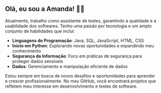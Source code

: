 ## Olá, eu sou a Amanda! 👩‍💻

Atualmente, trabalho como assistente de testes, garantindo a qualidade e a usabilidade dos softwares. Tenho uma paixão por tecnologia e um amplo conjunto de habilidades que inclui:

- **Linguagens de Programação**: Java, SQL, JavaScript, HTML, CSS 
- **Início em Python**: Explorando novas oportunidades e expandindo meu conhecimento
- **Segurança da Informação**: Foco em práticas de segurança para proteger dados sensíveis
- **Dados**: Gerenciamento e manipulação eficiente de dados

Estou sempre em busca de novos desafios e oportunidades para aprender e crescer profissionalmente. No meu GitHub, você encontrará projetos que refletem meu interesse em desenvolvimento e testes de software.
